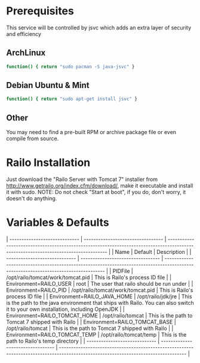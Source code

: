 Prerequisites
===================
This service will be controlled by jsvc which adds an extra layer of security and efficiency

ArchLinux
---------
```sh
function() { return "sudo pacman -S java-jsvc" }
```

Debian Ubuntu & Mint
--------------------
```sh
function() { return "sudo apt-get install jsvc" }
```

Other
-----
You may need to find a pre-built RPM or archive package file or even compile from source.

Railo Installation
==================
Just download the "Railo Server with Tomcat 7" installer from http://www.getrailo.org/index.cfm/download/, make it executable and install it with sudo.  NOTE:  Do not check "Start at boot", if you do, don't worry, it doesn't do anything.

Variables & Defaults
====================
| ----------------------------- | --------------------------------- | ----------------------------------------------------------------------------------------------------------------------------------- |
| Name                          | Default                           | Description                                                                                                                         |
| ----------------------------- | --------------------------------- | ----------------------------------------------------------------------------------------------------------------------------------- |
| PIDFile                       | /opt/railo/tomcat/work/tomcat.pid | This is Railo's process ID file                                                                                                     |
| Environment=RAILO_USER        | root                              | The user that railo should be run under                                                                                             |
| Environment=RAILO_PID         | /opt/railo/tomcat/work/tomcat.pid | This is Railo's process ID file                                                                                                     |
| Environment=RAILO_JAVA_HOME   | /opt/railo/jdk/jre                | This is the path to the java environment that ships with Railo.  You can also switch it to your own installation, including OpenJDK |
| Environment=RAILO_TOMCAT_HOME | /opt/railo/tomcat                 | This is the path to Tomcat 7 shipped with Railo                                                                                     |
| Environment=RAILO_TOMCAT_BASE | /opt/railo/tomcat                 | This is the path to Tomcat 7 shipped with Railo                                                                                     |
| Environment=RAILO_TOMCAT_TEMP | /opt/railo/tomcat/temp            | This is the path to Railo's temp directory                                                                                          |
| ----------------------------- | --------------------------------- | ----------------------------------------------------------------------------------------------------------------------------------- |
